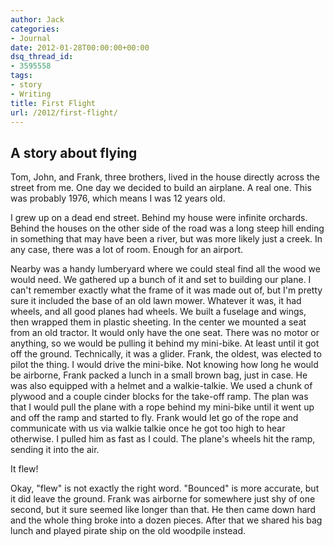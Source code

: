 ```yaml
---
author: Jack
categories:
- Journal
date: 2012-01-28T00:00:00+00:00
dsq_thread_id:
- 3595558
tags:
- story
- Writing
title: First Flight
url: /2012/first-flight/
---
```


## A story about flying
          
Tom, John, and Frank, three brothers, lived in the house directly across the street from me. One day we decided to build an airplane. A real one. This was probably 1976, which means I was 12 years old.

I grew up on a dead end street. Behind my house were infinite orchards. Behind the houses on the other side of the road was a long steep hill ending in something that may have been a river, but was more likely just a creek. In any case, there was a lot of room. Enough for an airport.

Nearby was a handy lumberyard where we could steal find all the wood we would need. We gathered up a bunch of it and set to building our plane. I can't remember exactly what the frame of it was made out of, but I'm pretty sure it included the base of an old lawn mower. Whatever it was, it had wheels, and all good planes had wheels. We built a fuselage and wings, then wrapped them in plastic sheeting. In the center we mounted a seat from an old tractor. It would only have the one seat. There was no motor or anything, so we would be pulling it behind my mini-bike. At least until it got off the ground. Technically, it was a glider. Frank, the oldest, was elected to pilot the thing. I would drive the mini-bike. Not knowing how long he would be airborne, Frank packed a lunch in a small brown bag, just in case. He was also equipped with a helmet and a walkie-talkie. We used a chunk of plywood and a couple cinder blocks for the take-off ramp. The plan was that I would pull the plane with a rope behind my mini-bike until it went up and off the ramp and started to fly. Frank would let go of the rope and communicate with us via walkie talkie once he got too high to hear otherwise. I pulled him as fast as I could. The plane's wheels hit the ramp, sending it into the air.

It flew!

Okay, "flew" is not exactly the right word. "Bounced" is more accurate, but it did leave the ground. Frank was airborne for somewhere just shy of one second, but it sure seemed like longer than that. He then came down hard and the whole thing broke into a dozen pieces. After that we shared his bag lunch and played pirate ship on the old woodpile instead.
